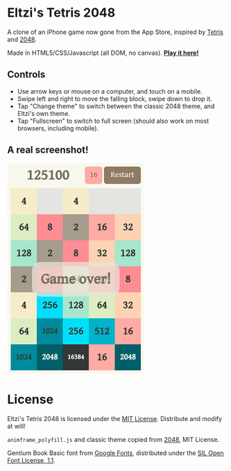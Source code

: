 Eltzi's Tetris 2048
===================

A clone of an iPhone game now gone from the App Store, inspired by [Tetris](https://en.wikipedia.org/wiki/Tetris) and [2048][2048].

Made in HTML5/CSS/Javascript (all DOM, no canvas). **[Play it here!](http://castux.github.io/eltzi/)**

Controls
--------

- Use arrow keys or mouse on a computer, and touch on a mobile.
- Swipe left and right to move the falling block, swipe down to drop it.
- Tap "Change theme" to switch between the classic 2048 theme, and Eltzi's own theme.
- Tap "Fullscreen" to switch to full screen (should also work on most browsers, including mobile).

A real screenshot!
------------------

![Screenshot](screenshot.png)

License
=======

Eltzi's Tetris 2048 is licensed under the [MIT License](LICENSE.txt). Distribute and modify at will!

`animframe_polyfill.js` and classic theme copied from [2048][2048], MIT License.

Gentium Book Basic font from [Google Fonts](https://www.google.com/fonts/specimen/Gentium+Book+Basic), distributed under the [SIL Open Font License, 1.1](http://scripts.sil.org/cms/scripts/page.php?site_id=nrsi&id=OFL).

[2048]: https://github.com/gabrielecirulli/2048